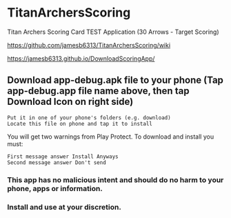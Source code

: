 # TitanArchersScoring
Titan Archers Scoring Card TEST Application (30 Arrows - Target Scoring)

https://github.com/jamesb6313/TitanArchersScoring/wiki

https://jamesb6313.github.io/DownloadScoringApp/

## Download app-debug.apk file to your phone (Tap app-debug.app file name above, then tap Download Icon on right side)
    Put it in one of your phone's folders (e.g. download)
    Locate this file on phone and tap it to install

You will get two warnings from Play Protect. To download and install you must:

    First message answer Install Anyways
    Second message answer Don't send


### This app has no malicious intent and should do no harm to your phone, apps or information.
### Install and use at your discretion.
